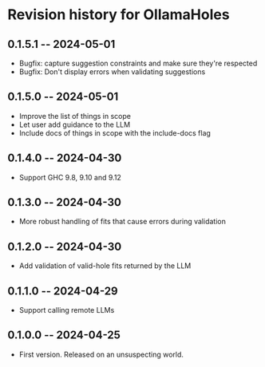 # Revision history for OllamaHoles

## 0.1.5.1 -- 2024-05-01

* Bugfix: capture suggestion constraints and make sure they're respected
* Bugfix: Don't display errors when validating suggestions

## 0.1.5.0 -- 2024-05-01

* Improve the list of things in scope
* Let user add guidance to the LLM
* Include docs of things in scope with the include-docs flag

## 0.1.4.0 -- 2024-04-30

* Support GHC 9.8, 9.10 and 9.12

## 0.1.3.0 -- 2024-04-30

* More robust handling of fits that cause errors during validation

## 0.1.2.0 -- 2024-04-30

* Add validation of valid-hole fits returned by the LLM

## 0.1.1.0 -- 2024-04-29

* Support calling remote LLMs

## 0.1.0.0 -- 2024-04-25

* First version. Released on an unsuspecting world.
